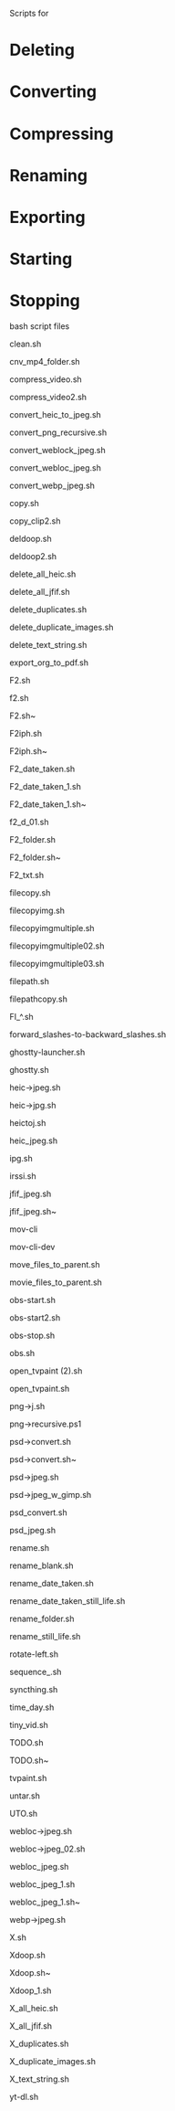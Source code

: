 Scripts for 

# Deleting

# Converting

# Compressing

# Renaming

# Exporting

# Starting

# Stopping


bash script files

clean.sh

cnv_mp4_folder.sh

compress_video.sh

compress_video2.sh

convert_heic_to_jpeg.sh

convert_png_recursive.sh


convert_weblock_jpeg.sh


convert_webloc_jpeg.sh

convert_webp_jpeg.sh

copy.sh

copy_clip2.sh

deldoop.sh

deldoop2.sh

delete_all_heic.sh

delete_all_jfif.sh

delete_duplicates.sh

delete_duplicate_images.sh

delete_text_string.sh

export_org_to_pdf.sh

F2.sh

f2.sh

F2.sh~

F2iph.sh

F2iph.sh~

F2_date_taken.sh

F2_date_taken_1.sh

F2_date_taken_1.sh~

f2_d_01.sh

F2_folder.sh

F2_folder.sh~

F2_txt.sh

filecopy.sh

filecopyimg.sh

filecopyimgmultiple.sh

filecopyimgmultiple02.sh

filecopyimgmultiple03.sh

filepath.sh

filepathcopy.sh

FI_^.sh

forward_slashes-to-backward_slashes.sh

ghostty-launcher.sh

ghostty.sh

heic->jpeg.sh

heic->jpg.sh

heictoj.sh

heic_jpeg.sh




ipg.sh

irssi.sh


jfif_jpeg.sh

jfif_jpeg.sh~

mov-cli

mov-cli-dev

move_files_to_parent.sh

movie_files_to_parent.sh

obs-start.sh

obs-start2.sh

obs-stop.sh

obs.sh

open_tvpaint (2).sh

open_tvpaint.sh

png->j.sh

png->recursive.ps1

psd->convert.sh

psd->convert.sh~

psd->jpeg.sh

psd->jpeg_w_gimp.sh

psd_convert.sh

psd_jpeg.sh

rename.sh

rename_blank.sh

rename_date_taken.sh

rename_date_taken_still_life.sh

rename_folder.sh

rename_still_life.sh

rotate-left.sh

sequence_.sh

syncthing.sh

time_day.sh

tiny_vid.sh

TODO.sh

TODO.sh~

tvpaint.sh

untar.sh

UTO.sh

webloc->jpeg.sh

webloc->jpeg_02.sh

webloc_jpeg.sh

webloc_jpeg_1.sh

webloc_jpeg_1.sh~

webp->jpeg.sh

X.sh

Xdoop.sh

Xdoop.sh~

Xdoop_1.sh

X_all_heic.sh

X_all_jfif.sh

X_duplicates.sh

X_duplicate_images.sh

X_text_string.sh

yt-dl.sh

